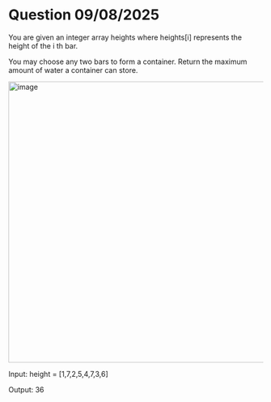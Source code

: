 # Question 09/08/2025 
You are given an integer array heights where heights[i] represents the height of the i th bar.

You may choose any two bars to form a container. Return the maximum amount of water a container can store.

<img width="912" height="556" alt="image" src="https://github.com/user-attachments/assets/695ec46d-5e41-4a29-bf5b-0f85b11ff3d3" />

Input: height = [1,7,2,5,4,7,3,6]

Output: 36
